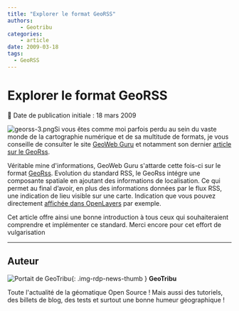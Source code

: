 ```yaml
---
title: "Explorer le format GeoRSS"
authors:
    - Geotribu
categories:
    - article
date: 2009-03-18
tags:
  - GeoRSS
---
```


# Explorer le format GeoRSS

:calendar: Date de publication initiale : 18 mars 2009

![georss-3.png](https://cdn.geotribu.fr/img/logos-icones/divers/worldRSS.png)Si vous êtes comme moi parfois perdu au sein du vaste monde de la cartographie numérique et de sa multitude de formats, je vous conseille de consulter le site [GeoWeb Guru](http://www.geowebguru.com/) et notamment son dernier [article sur le GeoRss](http://www.geowebguru.com/articles/108-technical-overview-georss).

Véritable mine d'informations, GeoWeb Guru s'attarde cette fois-ci sur le format [GeoRss](http://georss.org). Evolution du standard RSS, le GeoRss intégre une composante spatiale en ajoutant des informations de localisation. Ce qui permet au final d’avoir, en plus des informations données par le flux RSS, une indication de lieu visible sur une carte. Indication que vous pouvez directement [affichée dans OpenLayers](https://openlayers.org/dev/examples/georss.html) par exemple.

Cet article offre ainsi une bonne introduction à tous ceux qui souhaiteraient comprendre et implémenter ce standard. Merci encore pour cet effort de vulgarisation

----

## Auteur

![Portait de GeoTribu](https://cdn.geotribu.fr/img/internal/charte/geotribu_logo_64x64.png){: .img-rdp-news-thumb }
**GeoTribu**

Toute l'actualité de la géomatique Open Source ! Mais aussi des tutoriels, des billets de blog, des tests et surtout une bonne humeur géographique !
